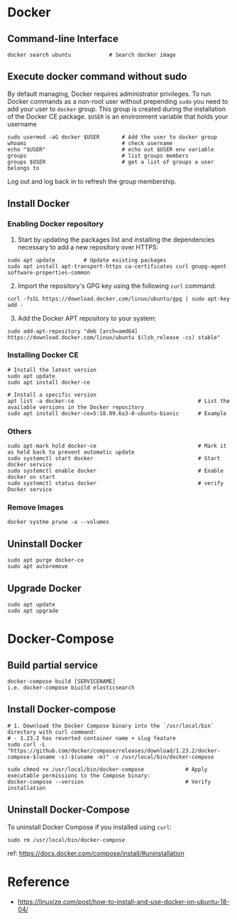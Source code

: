 # Docker

## Command-line Interface

```
docker search ubuntu            # Search docker image
```


## Execute docker command without sudo

By default managing, Docker requires administrator privileges. To run Docker commands as a non-root user without 
prepending `sudo` you need to add your user to `docker` group. This group is created during
the installation of the Docker CE package. `$USER` is an environment variable that holds your username
```
sudo usermod -aG docker $USER       # Add the user to docker group
whoami                              # check username
echo "$USER"                        # echo out $USER env variable
groups                              # list groups members
groups $USER                        # get a list of groups a user belongs to
```

Log out and log back in to refresh the group membership.


## Install Docker

### Enabling Docker repository

01. Start by updating the packages list and installing the dependencies necessary to add a new repository over HTTPS:
```
sudo apt update         # Update existing packages
sudo apt install apt-transport-https ca-certificates curl gnupg-agent software-properties-common
```

02. Import the repository's GPG key using the following `curl` command:
```
curl -fsSL https://download.docker.com/linux/ubuntu/gpg | sudo apt-key add -
```

03. Add the Docker APT repository to your system:
```
sudo add-apt-repository "deb [arch=amd64] https://download.docker.com/linux/ubuntu $(lsb_release -cs) stable"
```

### Installing Docker CE

```
# Install the latest version
sudo apt update
sudo apt install docker-ce

# Install a specific version
apt list -a docker-ce                                       # List the available versions in the Docker repository
sudo apt install docker-ce=5:18.09.6±3-0-ubuntu-bionic      # Example
```

### Others
```
sudo apt-mark hold docker-ce                                # Mark it as held back to prevent automatic update
sudo systemctl start docker                                 # Start docker service
sudo systemctl enable docker                                # Enable docker on start
sudo systemctl status docker                                # verify Docker service
```

### Remove Images
```
docker systme prune -a --volumes
```


## Uninstall Docker
```
sudo apt purge docker-ce
sudo apt autoremove
```

## Upgrade Docker
```
sudo apt update
sudo apt upgrade
```


# Docker-Compose

## Build partial service
```
docker-compose build [SERVICENAME]
i.e. docker-compose biuild elasticsearch

```

## Install Docker-compose
```
# 1. Download the Docker Compose binary into the `/usr/local/bin` directory with curl command:
# - 1.23.2 has reverted container name + slug feature
sudo curl -L "https://github.com/docker/compose/releases/download/1.23.2/docker-compose-$(uname -s)-$(uname -m)" -o /usr/local/bin/docker-compose

sudo chmod +x /usr/local/bin/docker-compose             # Apply executable permissions to the Compose binary:
docker-compose --version                                # Verify installation
```

## Uninstall Docker-Compose

To uninstall Docker Compose if you installed using `curl`:
```
sudo rm /usr/local/bin/docker-compose
```
ref: https://docs.docker.com/compose/install/#uninstallation






# Reference

- https://linuxize.com/post/how-to-install-and-use-docker-on-ubuntu-18-04/

